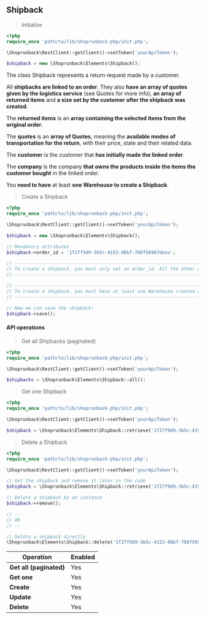 ## Shipback

> Initialize

```php
<?php
require_once 'path/to/lib/shoprunback-php/init.php';

\Shoprunback\RestClient::getClient()->setToken('yourApiToken');

$shipback = new \Shoprunback\Elements\Shipback();
```

The class Shipback represents a return request made by a customer.

All **shipbacks are linked to an order**. They also **have an array of quotes given by the logistics service** (see Quotes for more info), **an array of returned items** and **a size set by the customer after the shipback was created**.

The **returned items** is an **array containing the selected items from the original order**.

The **quotes** is an **array of Quotes**, meaning the **available modes of transportation for the return**, with their price, state and their related data.

The **customer** is the customer that **has initially made the linked order**.

The **company** is the company **that owns the products inside the items the customer bought** in the linked order.

<aside class="warning">
You <b>need to have</b> at least <b>one Warehouse to create a Shipback</b>.
</aside>

> Create a Shipback

```php
<?php
require_once 'path/to/lib/shoprunback-php/init.php';

\Shoprunback\RestClient::getClient()->setToken('yourApiToken');

$shipback = new \Shoprunback\Elements\Shipback();

// Mandatory attributes
$shipback->order_id = '1f27f9d9-3b5c-4152-98b7-760f56967deav';

// ---------------------------------------------------------------------------------------------------------
// To create a shipback, you must only set an order_id. All the other attributes are created by ShopRunBack.
// ---------------------------------------------------------------------------------------------------------

// -----------------------------------------------------------------------------------
// To create a shipback, you must have at least one Warehouse created on your account!
// -----------------------------------------------------------------------------------

// Now we can save the shipback!
$shipback->save();
```

#### API operations

> Get all Shipbacks (paginated)

```php
<?php
require_once 'path/to/lib/shoprunback-php/init.php';

\Shoprunback\RestClient::getClient()->setToken('yourApiToken');

$shipbacks = \Shoprunback\Elements\Shipback::all();
```

> Get one Shipback

```php
<?php
require_once 'path/to/lib/shoprunback-php/init.php';

\Shoprunback\RestClient::getClient()->setToken('yourApiToken');

$shipback = \Shoprunback\Elements\Shipback::retrieve('1f27f9d9-3b5c-4152-98b7-760f56967deav');
```

> Delete a Shipback

```php
<?php
require_once 'path/to/lib/shoprunback-php/init.php';

\Shoprunback\RestClient::getClient()->setToken('yourApiToken');

// Get the shipback and remove it later in the code
$shipback = \Shoprunback\Elements\Shipback::retrieve('1f27f9d9-3b5c-4152-98b7-760f56967deav');

// Delete a shipback by an instance
$shipback->remove();

// --
// OR
// --

// Delete a shipback directly
\Shoprunback\Elements\Shipback::delete('1f27f9d9-3b5c-4152-98b7-760f56967deav');
```

Operation | Enabled
-|-
**Get all (paginated)** | Yes
**Get one** | Yes
**Create** | Yes
**Update** | Yes
**Delete** | Yes
